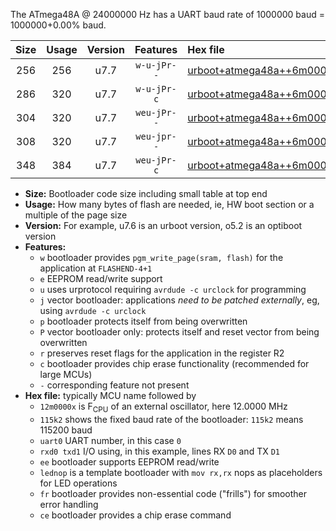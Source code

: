 The ATmega48A @ 24000000 Hz has a UART baud rate of 1000000 baud = 1000000+0.00% baud.

|Size|Usage|Version|Features|Hex file|
|:-:|:-:|:-:|:-:|:--|
|256|256|u7.7|`w-u-jPr--`|[urboot+atmega48a++6m0000x++250k0_uart0_rxd0_txd1_lednop_fr.hex](https://raw.githubusercontent.com/stefanrueger/urboot.hex/main/mcus/atmega48a/external_oscillator/fcpu++6m0000_Hz/br++250k0_bps/urboot+atmega48a++6m0000x++250k0_uart0_rxd0_txd1_lednop_fr.hex)|
|286|320|u7.7|`w-u-jPr-c`|[urboot+atmega48a++6m0000x++250k0_uart0_rxd0_txd1_lednop_fr_ce.hex](https://raw.githubusercontent.com/stefanrueger/urboot.hex/main/mcus/atmega48a/external_oscillator/fcpu++6m0000_Hz/br++250k0_bps/urboot+atmega48a++6m0000x++250k0_uart0_rxd0_txd1_lednop_fr_ce.hex)|
|304|320|u7.7|`weu-jPr--`|[urboot+atmega48a++6m0000x++250k0_uart0_rxd0_txd1_ee_lednop.hex](https://raw.githubusercontent.com/stefanrueger/urboot.hex/main/mcus/atmega48a/external_oscillator/fcpu++6m0000_Hz/br++250k0_bps/urboot+atmega48a++6m0000x++250k0_uart0_rxd0_txd1_ee_lednop.hex)|
|308|320|u7.7|`weu-jpr--`|[urboot+atmega48a++6m0000x++250k0_uart0_rxd0_txd1_ee_lednop_fr.hex](https://raw.githubusercontent.com/stefanrueger/urboot.hex/main/mcus/atmega48a/external_oscillator/fcpu++6m0000_Hz/br++250k0_bps/urboot+atmega48a++6m0000x++250k0_uart0_rxd0_txd1_ee_lednop_fr.hex)|
|348|384|u7.7|`weu-jPr-c`|[urboot+atmega48a++6m0000x++250k0_uart0_rxd0_txd1_ee_lednop_fr_ce.hex](https://raw.githubusercontent.com/stefanrueger/urboot.hex/main/mcus/atmega48a/external_oscillator/fcpu++6m0000_Hz/br++250k0_bps/urboot+atmega48a++6m0000x++250k0_uart0_rxd0_txd1_ee_lednop_fr_ce.hex)|

- **Size:** Bootloader code size including small table at top end
- **Usage:** How many bytes of flash are needed, ie, HW boot section or a multiple of the page size
- **Version:** For example, u7.6 is an urboot version, o5.2 is an optiboot version
- **Features:**
  + `w` bootloader provides `pgm_write_page(sram, flash)` for the application at `FLASHEND-4+1`
  + `e` EEPROM read/write support
  + `u` uses urprotocol requiring `avrdude -c urclock` for programming
  + `j` vector bootloader: applications *need to be patched externally*, eg, using `avrdude -c urclock`
  + `p` bootloader protects itself from being overwritten
  + `P` vector bootloader only: protects itself and reset vector from being overwritten
  + `r` preserves reset flags for the application in the register R2
  + `c` bootloader provides chip erase functionality (recommended for large MCUs)
  + `-` corresponding feature not present
- **Hex file:** typically MCU name followed by
  + `12m0000x` is F<sub>CPU</sub> of an external oscillator, here 12.0000 MHz
  + `115k2` shows the fixed baud rate of the bootloader: `115k2` means 115200 baud
  + `uart0` UART number, in this case `0`
  + `rxd0 txd1` I/O using, in this example, lines RX `D0` and TX `D1`
  + `ee` bootloader supports EEPROM read/write
  + `lednop` is a template bootloader with `mov rx,rx` nops as placeholders for LED operations
  + `fr` bootloader provides non-essential code ("frills") for smoother error handling
  + `ce` bootloader provides a chip erase command
